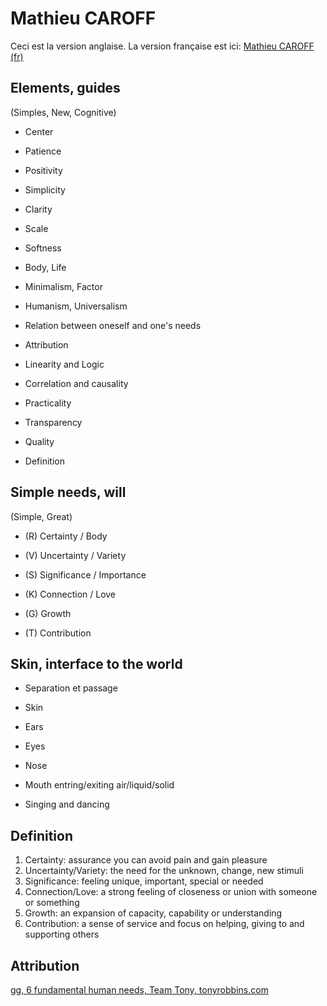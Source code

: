 # Mathieu CAROFF

Ceci est la version anglaise. La version française est ici: [Mathieu CAROFF (fr)](README.fr.md)

## Elements, guides

(Simples, New, Cognitive)

- Center
- Patience
- Positivity
- Simplicity
- Clarity
- Scale
- Softness

- Body, Life
- Minimalism, Factor
- Humanism, Universalism

- Relation between oneself and one's needs

- Attribution
- Linearity and Logic
- Correlation and causality
- Practicality

- Transparency
- Quality
- Definition

## Simple needs, will

(Simple, Great)

- (R) Certainty / Body
- (V) Uncertainty / Variety
- (S) Significance / Importance
- (K) Connection / Love

- (G) Growth
- (T) Contribution

## Skin, interface to the world

- Separation et passage

- Skin
- Ears
- Eyes
- Nose
- Mouth entring/exiting air/liquid/solid
- Singing and dancing

## Definition

1. Certainty: assurance you can avoid pain and gain pleasure
2. Uncertainty/Variety: the need for the unknown, change, new stimuli
3. Significance: feeling unique, important, special or needed
4. Connection/Love: a strong feeling of closeness or union with someone or something
5. Growth: an expansion of capacity, capability or understanding
6. Contribution: a sense of service and focus on helping, giving to and supporting others

## Attribution

[gg, 6 fundamental human needs, Team Tony, tonyrobbins.com](https://www.tonyrobbins.com/mind-meaning/do-you-need-to-feel-significant/)

